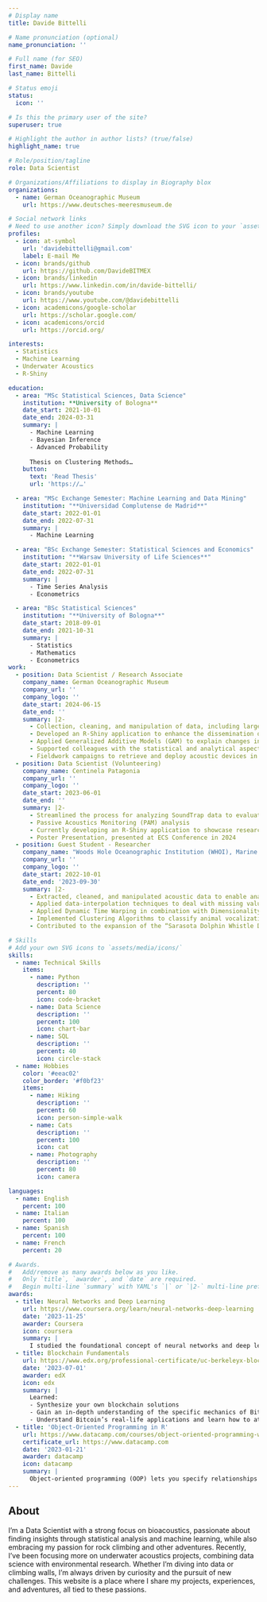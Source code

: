 ```yaml
---
# Display name
title: Davide Bittelli

# Name pronunciation (optional)
name_pronunciation: ''

# Full name (for SEO)
first_name: Davide
last_name: Bittelli

# Status emoji
status:
  icon: ''

# Is this the primary user of the site?
superuser: true

# Highlight the author in author lists? (true/false)
highlight_name: true

# Role/position/tagline
role: Data Scientist

# Organizations/Affiliations to display in Biography blox
organizations:
  - name: German Oceanographic Museum
    url: https://www.deutsches-meeresmuseum.de

# Social network links
# Need to use another icon? Simply download the SVG icon to your `assets/media/icons/` folder.
profiles:
  - icon: at-symbol
    url: 'davidebittelli@gmail.com'
    label: E-mail Me
  - icon: brands/github
    url: https://github.com/DavideBITMEX
  - icon: brands/linkedin
    url: https://www.linkedin.com/in/davide-bittelli/
  - icon: brands/youtube
    url: https://www.youtube.com/@davidebittelli
  - icon: academicons/google-scholar
    url: https://scholar.google.com/
  - icon: academicons/orcid
    url: https://orcid.org/

interests:
  - Statistics
  - Machine Learning
  - Underwater Acoustics
  - R-Shiny

education:
  - area: "MSc Statistical Sciences, Data Science"
    institution: **University of Bologna**
    date_start: 2021-10-01
    date_end: 2024-03-31
    summary: |
      - Machine Learning
      - Bayesian Inference
      - Advanced Probability
    
      Thesis on Clustering Methods…
    button:
      text: 'Read Thesis'
      url: 'https://…'

  - area: "MSc Exchange Semester: Machine Learning and Data Mining"
    institution: "**Universidad Complutense de Madrid**"
    date_start: 2022-01-01
    date_end: 2022-07-31
    summary: |
      - Machine Learning

  - area: "BSc Exchange Semester: Statistical Sciences and Economics"
    institution: "**Warsaw University of Life Sciences**"
    date_start: 2022-01-01
    date_end: 2022-07-31
    summary: |
      - Time Series Analysis
      - Econometrics

  - area: "BSc Statistical Sciences"
    institution: "**University of Bologna**"
    date_start: 2018-09-01
    date_end: 2021-10-31
    summary: |
      - Statistics
      - Mathematics
      - Econometrics
work:
  - position: Data Scientist / Research Associate
    company_name: German Oceanographic Museum
    company_url: ''
    company_logo: ''
    date_start: 2024-06-15
    date_end: ''
    summary: |2-
      - Collection, cleaning, and manipulation of data, including large acoustic and environmental datasets
      - Developed an R-Shiny application to enhance the dissemination of visualizations, insights, and results from the PAL-CE Project
      - Applied Generalized Additive Models (GAM) to explain changes in the abundance and behavior of harbor porpoises
      - Supported colleagues with the statistical and analytical aspects of their projects
      - Fieldwork campaigns to retrieve and deploy acoustic devices in the Baltic Sea
  - position: Data Scientist (Volunteering)
    company_name: Centinela Patagonia
    company_url: ''
    company_logo: ''
    date_start: 2023-06-01
    date_end: ''
    summary: |2-
      - Streamlined the process for analyzing SoundTrap data to evaluate anthropogenic noise generated by salmon farms in Chile
      - Passive Acoustics Monitoring (PAM) analysis
      - Currently developing an R-Shiny application to showcase research findings to a broader audience
      - Poster Presentation, presented at ECS Conference in 2024
  - position: Guest Student - Researcher
    company_name: "Woods Hole Oceanographic Institution (WHOI), Marine Mammals and Bioacoustics Lab."
    company_url: ''
    company_logo: ''
    date_start: 2022-10-01
    date_end: '2023-09-30'   
    summary: |2-
      - Extracted, cleaned, and manipulated acoustic data to enable analysis in a time series format
      - Applied data-interpolation techniques to deal with missing values
      - Applied Dynamic Time Warping in combination with Dimensionality Reduction Techniques (MDS, t-SNE, and UMAP) to handle complex data structures
      - Implemented Clustering Algorithms to classify animal vocalizations
      - Contributed to the expansion of the “Sarasota Dolphin Whistle Database”

# Skills
# Add your own SVG icons to `assets/media/icons/`
skills:
  - name: Technical Skills
    items:
      - name: Python
        description: ''
        percent: 80
        icon: code-bracket
      - name: Data Science
        description: ''
        percent: 100
        icon: chart-bar
      - name: SQL
        description: ''
        percent: 40
        icon: circle-stack
  - name: Hobbies
    color: '#eeac02'
    color_border: '#f0bf23'
    items:
      - name: Hiking
        description: ''
        percent: 60
        icon: person-simple-walk
      - name: Cats
        description: ''
        percent: 100
        icon: cat
      - name: Photography
        description: ''
        percent: 80
        icon: camera

languages:
  - name: English
    percent: 100
  - name: Italian
    percent: 100
  - name: Spanish
    percent: 100
  - name: French
    percent: 20

# Awards.
#   Add/remove as many awards below as you like.
#   Only `title`, `awarder`, and `date` are required.
#   Begin multi-line `summary` with YAML's `|` or `|2-` multi-line prefix and indent 2 spaces below.
awards:
  - title: Neural Networks and Deep Learning
    url: https://www.coursera.org/learn/neural-networks-deep-learning
    date: '2023-11-25'
    awarder: Coursera
    icon: coursera
    summary: |
      I studied the foundational concept of neural networks and deep learning. By the end, I was familiar with the significant technological trends driving the rise of deep learning; build, train, and apply fully connected deep neural networks; implement efficient (vectorized) neural networks; identify key parameters in a neural network’s architecture; and apply deep learning to your own applications.
  - title: Blockchain Fundamentals
    url: https://www.edx.org/professional-certificate/uc-berkeleyx-blockchain-fundamentals
    date: '2023-07-01'
    awarder: edX
    icon: edx
    summary: |
      Learned:
      - Synthesize your own blockchain solutions
      - Gain an in-depth understanding of the specific mechanics of Bitcoin
      - Understand Bitcoin’s real-life applications and learn how to attack and destroy Bitcoin, Ethereum, smart contracts and Dapps, and alternatives to Bitcoin’s Proof-of-Work consensus algorithm
  - title: 'Object-Oriented Programming in R'
    url: https://www.datacamp.com/courses/object-oriented-programming-with-s3-and-r6-in-r
    certificate_url: https://www.datacamp.com
    date: '2023-01-21'
    awarder: datacamp
    icon: datacamp
    summary: |
      Object-oriented programming (OOP) lets you specify relationships between functions and the objects that they can act on, helping you manage complexity in your code. This is an intermediate level course, providing an introduction to OOP, using the S3 and R6 systems. S3 is a great day-to-day R programming tool that simplifies some of the functions that you write. R6 is especially useful for industry-specific analyses, working with web APIs, and building GUIs.
---
```

## About

I’m a Data Scientist with a strong focus on bioacoustics, passionate about finding insights through statistical analysis and machine learning, while also embracing my passion for rock climbing and other adventures. Recently, I’ve been focusing more on underwater acoustics projects, combining data science with environmental research. Whether I’m diving into data or climbing walls, I’m always driven by curiosity and the pursuit of new challenges. This website is a place where I share my projects, experiences, and adventures, all tied to these passions.
